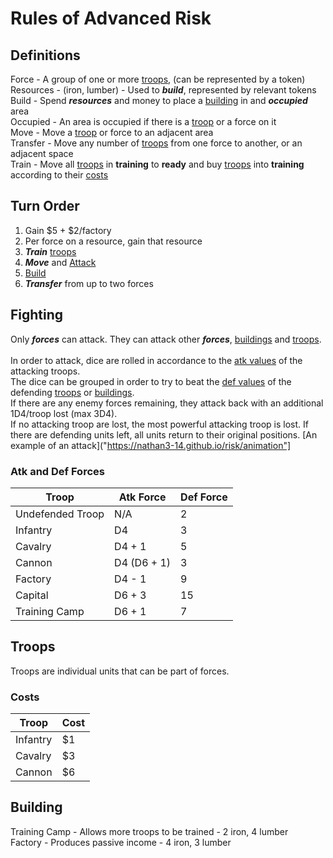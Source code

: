 # Rules of Advanced Risk
## Definitions
Force - A group of one or more [troops](#troops), (can be represented by a token)<br>
Resources - (iron, lumber) - Used to ***build***, represented by relevant tokens<br>
Build - Spend ***resources*** and money to place a [building](#building) in and ***occupied*** area<br>
Occupied - An area is occupied if there is a [troop](#troops) or a force on it<br>
Move - Move a [troop](#troops) or force to an adjacent area<br>
Transfer - Move any number of [troops](#troops) from one force to another, or an adjacent space<br>
Train - Move all [troops](#troops) in **training** to **ready** and buy [troops](#troops) into **training** according to their [costs](#costs)<br>
## Turn Order
1. Gain $5 + $2/factory
2. Per force on a resource, gain that resource
3. ***Train*** [troops](#troops)
4. ***Move*** and [Attack](#fighting)
5. [Build](#building)
6. ***Transfer*** from up to two forces
## Fighting
Only ***forces*** can attack. They can attack other ***forces***, [buildings](#building) and [troops](#troops).<br><br>
In order to attack, dice are rolled in accordance to the [atk values](#atk-and-def-forces) of the attacking troops.<br>
The dice can be grouped in order to try to beat the [def values](#atk-and-def-forces) of the defending [troops](#troops) or [buildings](#building).<br>
If there are any enemy forces remaining, they attack back with an additional 1D4/troop lost (max 3D4).<br>
If no attacking troop are lost, the most powerful attacking troop is lost.
If there are defending units left, all units return to their original positions.
[An example of an attack]("https://nathan3-14.github.io/risk/animation"]
### Atk and Def Forces
Troop | Atk Force | Def Force
-|-|-
Undefended Troop | N/A | 2
Infantry | D4 | 3
Cavalry | D4 + 1 | 5
Cannon | D4 (D6 + 1) | 3
Factory | D4 - 1 | 9
Capital | D6 + 3 | 15
Training Camp | D6 + 1 | 7
## Troops
Troops are individual units that can be part of forces.
### Costs
Troop | Cost
-|-
Infantry | $1
Cavalry | $3
Cannon | $6
## Building
Training Camp - Allows more troops to be trained - 2 iron, 4 lumber<br>
Factory - Produces passive income - 4 iron, 3 lumber

